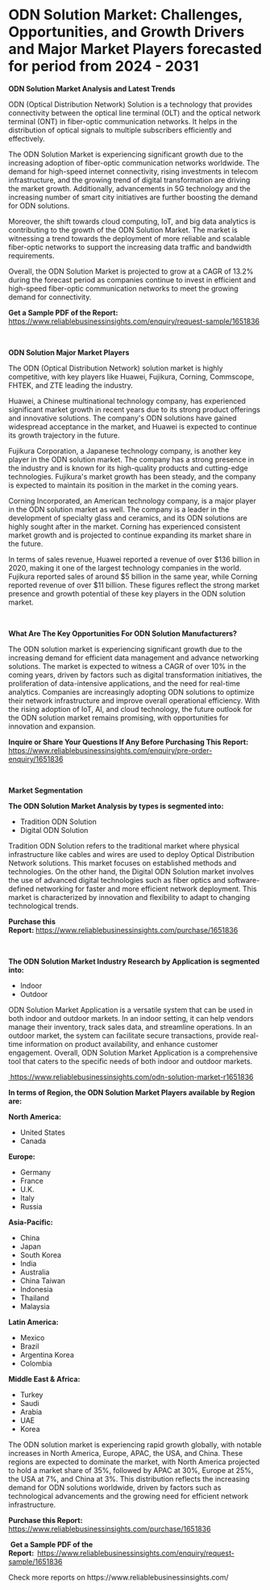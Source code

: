 <p><h1>ODN Solution Market: Challenges, Opportunities, and Growth Drivers and Major Market Players forecasted for period from 2024 - 2031</h1></p><p><strong>ODN Solution Market Analysis and Latest Trends</strong></p>
<p><p>ODN (Optical Distribution Network) Solution is a technology that provides connectivity between the optical line terminal (OLT) and the optical network terminal (ONT) in fiber-optic communication networks. It helps in the distribution of optical signals to multiple subscribers efficiently and effectively.</p><p>The ODN Solution Market is experiencing significant growth due to the increasing adoption of fiber-optic communication networks worldwide. The demand for high-speed internet connectivity, rising investments in telecom infrastructure, and the growing trend of digital transformation are driving the market growth. Additionally, advancements in 5G technology and the increasing number of smart city initiatives are further boosting the demand for ODN solutions.</p><p>Moreover, the shift towards cloud computing, IoT, and big data analytics is contributing to the growth of the ODN Solution Market. The market is witnessing a trend towards the deployment of more reliable and scalable fiber-optic networks to support the increasing data traffic and bandwidth requirements.</p><p>Overall, the ODN Solution Market is projected to grow at a CAGR of 13.2% during the forecast period as companies continue to invest in efficient and high-speed fiber-optic communication networks to meet the growing demand for connectivity.</p></p>
<p><strong>Get a Sample PDF of the Report:&nbsp;</strong> <a href="https://www.reliablebusinessinsights.com/enquiry/request-sample/1651836">https://www.reliablebusinessinsights.com/enquiry/request-sample/1651836</a></p>
<p>&nbsp;</p>
<p><strong>ODN Solution Major Market Players</strong></p>
<p><p>The ODN (Optical Distribution Network) solution market is highly competitive, with key players like Huawei, Fujikura, Corning, Commscope, FHTEK, and ZTE leading the industry. </p><p>Huawei, a Chinese multinational technology company, has experienced significant market growth in recent years due to its strong product offerings and innovative solutions. The company's ODN solutions have gained widespread acceptance in the market, and Huawei is expected to continue its growth trajectory in the future.</p><p>Fujikura Corporation, a Japanese technology company, is another key player in the ODN solution market. The company has a strong presence in the industry and is known for its high-quality products and cutting-edge technologies. Fujikura's market growth has been steady, and the company is expected to maintain its position in the market in the coming years.</p><p>Corning Incorporated, an American technology company, is a major player in the ODN solution market as well. The company is a leader in the development of specialty glass and ceramics, and its ODN solutions are highly sought after in the market. Corning has experienced consistent market growth and is projected to continue expanding its market share in the future.</p><p>In terms of sales revenue, Huawei reported a revenue of over $136 billion in 2020, making it one of the largest technology companies in the world. Fujikura reported sales of around $5 billion in the same year, while Corning reported revenue of over $11 billion. These figures reflect the strong market presence and growth potential of these key players in the ODN solution market.</p></p>
<p>&nbsp;</p>
<p><strong>What Are The Key Opportunities For ODN Solution Manufacturers?</strong></p>
<p><p>The ODN solution market is experiencing significant growth due to the increasing demand for efficient data management and advance networking solutions. The market is expected to witness a CAGR of over 10% in the coming years, driven by factors such as digital transformation initiatives, the proliferation of data-intensive applications, and the need for real-time analytics. Companies are increasingly adopting ODN solutions to optimize their network infrastructure and improve overall operational efficiency. With the rising adoption of IoT, AI, and cloud technology, the future outlook for the ODN solution market remains promising, with opportunities for innovation and expansion.</p></p>
<p><strong>Inquire or Share Your Questions If Any Before Purchasing This Report:</strong> <a href="https://www.reliablebusinessinsights.com/enquiry/pre-order-enquiry/1651836">https://www.reliablebusinessinsights.com/enquiry/pre-order-enquiry/1651836</a></p>
<p>&nbsp;</p>
<p><strong>Market Segmentation</strong></p>
<p><strong>The ODN Solution Market Analysis by types is segmented into:</strong></p>
<p><ul><li>Tradition ODN Solution</li><li>Digital ODN Solution</li></ul></p>
<p><p>Tradition ODN Solution refers to the traditional market where physical infrastructure like cables and wires are used to deploy Optical Distribution Network solutions. This market focuses on established methods and technologies. On the other hand, the Digital ODN Solution market involves the use of advanced digital technologies such as fiber optics and software-defined networking for faster and more efficient network deployment. This market is characterized by innovation and flexibility to adapt to changing technological trends.</p></p>
<p><strong>Purchase this Report:&nbsp;</strong><a href="https://www.reliablebusinessinsights.com/purchase/1651836">https://www.reliablebusinessinsights.com/purchase/1651836</a></p>
<p>&nbsp;</p>
<p><strong>The ODN Solution Market Industry Research by Application is segmented into:</strong></p>
<p><ul><li>Indoor</li><li>Outdoor</li></ul></p>
<p><p>ODN Solution Market Application is a versatile system that can be used in both indoor and outdoor markets. In an indoor setting, it can help vendors manage their inventory, track sales data, and streamline operations. In an outdoor market, the system can facilitate secure transactions, provide real-time information on product availability, and enhance customer engagement. Overall, ODN Solution Market Application is a comprehensive tool that caters to the specific needs of both indoor and outdoor markets.</p></p>
<p><a href="https://www.reliablebusinessinsights.com/odn-solution-market-r1651836">&nbsp;https://www.reliablebusinessinsights.com/odn-solution-market-r1651836</a></p>
<p><strong>In terms of Region, the ODN Solution Market Players available by Region are:</strong></p>
<p>
    <p> <strong> North America: </strong>
        <ul>
            <li>United States</li>
            <li>Canada</li>
        </ul>
        </p> 
    <p> <strong> Europe: </strong>
        <ul>
            <li>Germany</li>
            <li>France</li>
            <li>U.K.</li>
            <li>Italy</li>
            <li>Russia</li>
        </ul>
        </p> 
    <p> <strong> Asia-Pacific: </strong>
        <ul>
            <li>China</li>
            <li>Japan</li>
            <li>South Korea</li>
            <li>India</li>
            <li>Australia</li>
            <li>China Taiwan</li>
            <li>Indonesia</li>
            <li>Thailand</li>
            <li>Malaysia</li>
        </ul>
        </p> 
    <p> <strong> Latin America: </strong>
        <ul>
            <li>Mexico</li>
            <li>Brazil</li>
            <li>Argentina Korea</li>
            <li>Colombia</li>
        </ul>
        </p> 
    <p> <strong> Middle East & Africa: </strong>
        <ul>
            <li>Turkey</li>
            <li>Saudi</li>
            <li>Arabia</li>
            <li>UAE</li>
            <li>Korea</li>
        </ul>
    </p>
    </p>
<p><p>The ODN solution market is experiencing rapid growth globally, with notable increases in North America, Europe, APAC, the USA, and China. These regions are expected to dominate the market, with North America projected to hold a market share of 35%, followed by APAC at 30%, Europe at 25%, the USA at 7%, and China at 3%. This distribution reflects the increasing demand for ODN solutions worldwide, driven by factors such as technological advancements and the growing need for efficient network infrastructure.</p></p>
<p><strong>Purchase this Report: </strong><a href="https://www.reliablebusinessinsights.com/purchase/1651836">https://www.reliablebusinessinsights.com/purchase/1651836</a></p>
<p>&nbsp;<strong>Get a Sample PDF of the Report:&nbsp;&nbsp;</strong><a href="https://www.reliablebusinessinsights.com/enquiry/request-sample/1651836">https://www.reliablebusinessinsights.com/enquiry/request-sample/1651836</a></p>
<p><strong></strong></p>
<p>Check more reports on https://www.reliablebusinessinsights.com/</p>
